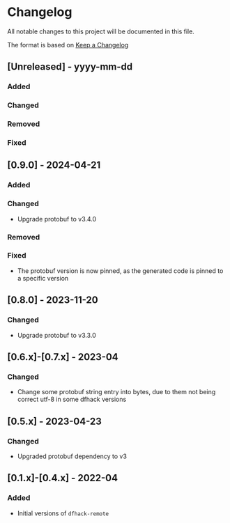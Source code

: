 # Changelog

All notable changes to this project will be documented in this file.

The format is based on [Keep a Changelog](https://keepachangelog.com/en/1.1.0/)

## [Unreleased] - yyyy-mm-dd

### Added

### Changed

### Removed

### Fixed

## [0.9.0] - 2024-04-21

### Added

### Changed

- Upgrade protobuf to v3.4.0

### Removed

### Fixed

- The protobuf version is now pinned, as the generated code is pinned to a specific version

## [0.8.0] - 2023-11-20

### Changed

- Upgrade protobuf to v3.3.0

## [0.6.x]-[0.7.x] - 2023-04

### Changed

- Change some protobuf string entry into bytes, due to them not being correct utf-8 in some dfhack versions

## [0.5.x] - 2023-04-23

### Changed

- Upgraded protobuf dependency to v3

## [0.1.x]-[0.4.x] - 2022-04

### Added

- Initial versions of `dfhack-remote`
